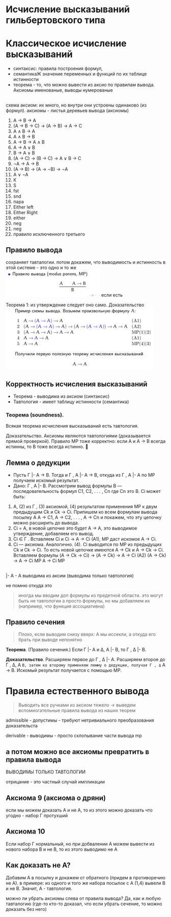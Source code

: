 # Исчисление высказываний гильбертовского типа
# Классическое исчисление высказываний
* синтаксис: правила построения формул, 
* семантикаЖ значение переменных и функций по их таблице истинности
* теорема - то, что можно вывести из аксио по правилам вывода. Аксиомы именованые, выводы нумерованые

## 
схема аксиом: их много, но внутри они устроены одинаково (из формул). аксиомы - листья деревьев вывода (аксиомы) 
1. A → B → A
2. (A → B → C) → (A → B) → A → C
3. A ∧ B → A
4. A ∧ B → B
5. A → B → A ∧ B
6. A → A ∨ B
7. B → A ∨ B
8. (A → C) → (B → C) → A ∨ B → C
9. ¬A → A → B
10. (A → B) → (A → ¬B) → ¬A
11. A ∨ ¬A
1. К
2. S
3. fst
4. snd
5. пара
6. Either left
7. Either Right
8. either
9. neg
10. neg
11. правило исключенного третьего
## Правило вывода
сохраняет тавталогии. потом докажем, что выводимость и истинность в этой системе - это одно и то же
![](modus_ponens.png)
если есть

Теорема 1: из утверждение следует оно само. Доказательство
![](доказательство_1.png)
## Корректность исчисления высказываний
* Теорема - выводима из аксиом (синтаксис)
* Тавтология - имеет таблицу истинности (семантика)

### Теорема (soundness). 
Всякая теорема исчисления высказываний есть тавтология.

Доказательство.
Аксиомы являются тавтологиями (доказывается прямой
проверкой).
Правило MP тоже корректно: если A и A → B всегда
истинны, то B тоже всегда истинно.


## Лемма о дедукции
* Пусть Γ |- A → B. Тогда и Γ , A |- A → B, откуда из
Γ , A |- A по MP получаем искомый результат.
* Дано: Γ , A |- B.  Рассмотрим вывод формулы B —
последовательность формул
C1, C2, . . . , Cn
где Cn это B.
Ci может быть: 
1. A, (2) из Γ , (3) аксиомой, (4)
результатом применения MP к двум предыдущим Ck и
Ck → Ci.
Припишем ко всем формулам вывода посылку A
A → C1, A → C2, . . . , A → Cn
и покажем, что эту цепочку можно расширить до вывода.
1. Ci = A, в новой цепочке это будет A → A, это выводимое
утверждение, добавляем его вывод.
2. Ci ∈ Γ . Вставляем Ci и Ci → A → Ci (A1), MP даст
искомое A → Ci.
3. Ci — аксиома. Аналогично.
(4). Ci выводится по MP из предыдущих Ck и Ck → Ci. То
есть новой цепочке имеются A → Ck и A → Ck → Ci.
Вставляем формулы
(A → Ck → Ci) → (A → Ck) → A → Ci (A2)
(A → Ck) → A → Ci MP
A → Ci MP
##
|- А - А выводима из аксим (выводима только тавтология)

не помню откуда это
> иногда мы вводим доп формулы из предетной области. это могут быть не тавтологии а просто формулы, но мы добавляем их (например, что функция ассоциативна)


## Правило сечения
> Плохо, если выводим снизу вверх: А мы иссекли, а откуда его брать при выводе непонятно

**Теорема**. (Правило сечения.) Если Γ |- A и ∆, A |- B, то
Γ , ∆ |- B.

**Доказательство**. Расширяем первое до Γ , ∆ |- A. Расширяем
второе до Γ , ∆, A ` B, затем ко второму применяем лемму о
дедукции, получая Γ , ∆ ` A → B. Искомый результат
получается с помощью MP. 

# Правила естественного вывода
> Выводить все ручками из аксиом тяжело -> выведем вспомиогательные правила вывода из наших теорем

admissible - допустимы - требуют нетривиального преобразования доказательста

 derivable - выводимы - просто схлопывание части вывода mp

 ## а потом можно все аксиомы превратить в правила вывода
 ВЫВОДИМЫ ТОЛЬКО ТАВТОЛОГИИ

 отрицание - это частный случай импликации

 ## Аксиома 9 (аксиома о дряни)
 если мы можем доказать А и не А, то из этого можно доказать что угодно - набор Г протухший

 ## Аксиома 10
 Если набор Г нормальный, но при добвалении А можем вывести из нового набора В и не В, то из этого выводимо не А

  ## Как доказать не А?
  Добавим А в посылку и докажем от обратного (придем в противоречию не А). 
  в примере: из одного и того же набора посылок с А (1,4) вывели В и не В. Значит, А - тавтология.

  можно ли убрать аксиомы слева от правила вывода? Да, как и любую тавталогию (где-то кто-то доказал, что если убрать сечение, то можно доказать без него)